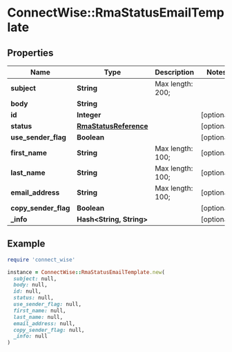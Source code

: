 # ConnectWise::RmaStatusEmailTemplate

## Properties

| Name | Type | Description | Notes |
| ---- | ---- | ----------- | ----- |
| **subject** | **String** |  Max length: 200; |  |
| **body** | **String** |  |  |
| **id** | **Integer** |  | [optional] |
| **status** | [**RmaStatusReference**](RmaStatusReference.md) |  | [optional] |
| **use_sender_flag** | **Boolean** |  | [optional] |
| **first_name** | **String** |  Max length: 100; | [optional] |
| **last_name** | **String** |  Max length: 100; | [optional] |
| **email_address** | **String** |  Max length: 100; | [optional] |
| **copy_sender_flag** | **Boolean** |  | [optional] |
| **_info** | **Hash&lt;String, String&gt;** |  | [optional] |

## Example

```ruby
require 'connect_wise'

instance = ConnectWise::RmaStatusEmailTemplate.new(
  subject: null,
  body: null,
  id: null,
  status: null,
  use_sender_flag: null,
  first_name: null,
  last_name: null,
  email_address: null,
  copy_sender_flag: null,
  _info: null
)
```

